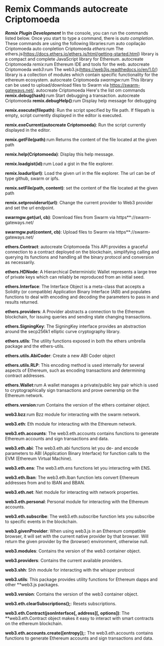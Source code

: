 Remix Commands autocreate Criptomoeda 
==============
***Remix Plugin Development***
In the console, you can run the commands listed below.  Once you start to type a command, there is *auto completion*.  These commands are using the following libraries:rum auto copilação Criptomoeda 
auto conpletion Criptomoeda 
 *ethers*:rum The ethers.js(https://docs.ethers.io/ethers.js/html/getting-started.html) library is a compact and complete JavaScript library for Ethereum. 
autocreate Criptomoeda 
 *remix*:rum  Ethereum IDE and tools for the web.
 autocreate Criptomoeda 
 *web3*:rum The web3.js(https://web3js.readthedocs.io/en/1.0/) library is a collection of modules which contain specific functionality for the ethereum ecosystem.
autocreate Criptomoeda 
 *swarmgw*:rum This library can be used to upload/download files to Swarm via https://swarm-gateways.net/.
autocreate Criptomoeda 
 Here's the list om commands
**remix.debug(hash)**:rum Start debugging a transaction.
autocreate Criptomoeda 
**remix.debugHelp()**:rum Display help message for debugging

**remix.execute(filepath)**: Run the script specified by file path. If filepath is empty, script currently displayed in the editor is executed.

**remix.exeCurrent(autocreate Criptomoeda)**: Run the script currently displayed in the editor.

**remix.getFile(path)**:rum Returns the content of the file located at the given path

**remix.help(Criptomoeda)**: Display this help message.

**remix.loadgist(id)**:rum Load a gist in the file explorer.

**remix.loadurl(url)**: Load the given url in the file explorer. The url can be of type github, swarm or ipfs.

**remix.setFile(path, content)**: set the content of the file located at the given path

**remix.setproviderurl(url)**: Change the current provider to Web3 provider and set the url endpoint.

**swarmgw.get(url, cb)**: Download files from Swarm via https**://swarm-gateways.net/

**swarmgw.put(content, cb)**: Upload files to Swarm via https**://swarm-gateways.net/

**ethers.Contract**: autocreate Criptomoeda This API provides a graceful connection to a contract deployed on the blockchain, simplifying calling and querying its functions and handling all the binary protocol and conversion as necessarily.

**ethers.HDNode**: A Hierarchical Deterministic Wallet represents a large tree of private keys which can reliably be reproduced from an initial seed.

**ethers.Interface**: The Interface Object is a meta-class that accepts a Solidity (or compatible) Application Binary Interface (ABI) and populates functions to deal with encoding and decoding the parameters to pass in and results returned.

**ethers.providers**: A Provider abstracts a connection to the Ethereum blockchain, for issuing queries and sending state changing transactions.

**ethers.SigningKey**: The SigningKey interface provides an abstraction around the secp256k1 elliptic curve cryptography library.

**ethers.utils**: The utility functions exposed in both the ethers umbrella package and the ethers-utils.

**ethers.utils.AbiCoder**: Create a new ABI Coder object

**ethers.utils.RLP**: This encoding method is used internally for several aspects of Ethereum, such as encoding transactions and determining contract addresses.

**ethers.Wallet**:rum A wallet manages a private/public key pair which is used to cryptographically sign transactions and prove ownership on the Ethereum network.

**ethers.version**:rum Contains the version of the ethers container object.

**web3.bzz**:rum Bzz module for interacting with the swarm network.

**web3.eth**: Eth module for interacting with the Ethereum network.

**web3.eth.accounts**: The web3.eth.accounts contains functions to generate Ethereum accounts and sign transactions and data.

**web3.eth.abi**: The web3.eth.abi functions let you de- and encode parameters to ABI (Application Binary Interface) for function calls to the EVM (Ethereum Virtual Machine).

**web3.eth.ens**: The web3.eth.ens functions let you interacting with ENS.

**web3.eth.Iban**: The web3.eth.Iban function lets convert Ethereum addresses from and to IBAN and BBAN.

**web3.eth.net**: Net module for interacting with network properties.

**web3.eth.personal**: Personal module for interacting with the Ethereum accounts.

**web3.eth.subscribe**: The web3.eth.subscribe function lets you subscribe to specific events in the blockchain.

**web3.givenProvider**: When using web3.js in an Ethereum compatible browser, it will set with the current native provider by that browser. Will return the given provider by the (browser) environment, otherwise null.

**web3.modules**: Contains the version of the web3 container object.

**web3.providers**: Contains the current available providers.

**web3.shh**: Shh module for interacting with the whisper protocol

**web3.utils**: This package provides utility functions for Ethereum dapps and other **web3.js packages.

**web3.version**: Contains the version of the web3 container object.

**web3.eth.clearSubscriptions();**: Resets subscriptions.

**web3.eth.Contract(jsonInterface[, address][, options])**: The **web3.eth.Contract object makes it easy to interact with smart contracts on the ethereum blockchain.

**web3.eth.accounts.create([entropy]);**: The web3.eth.accounts contains functions to generate Ethereum accounts and sign transactions and data.
